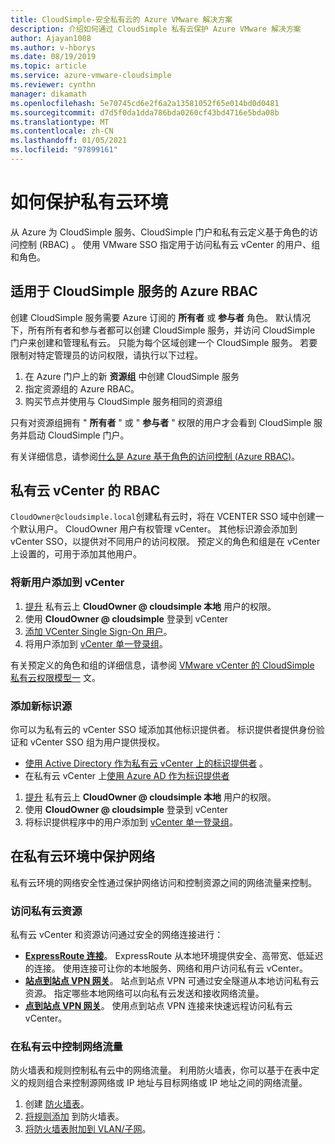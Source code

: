 ```yaml
---
title: CloudSimple-安全私有云的 Azure VMware 解决方案
description: 介绍如何通过 CloudSimple 私有云保护 Azure VMware 解决方案
author: Ajayan1008
ms.author: v-hborys
ms.date: 08/19/2019
ms.topic: article
ms.service: azure-vmware-cloudsimple
ms.reviewer: cynthn
manager: dikamath
ms.openlocfilehash: 5e70745cd6e2f6a2a13581052f65e014bd0d0481
ms.sourcegitcommit: d7d5f0da1dda786bda0260cf43bd4716e5bda08b
ms.translationtype: MT
ms.contentlocale: zh-CN
ms.lasthandoff: 01/05/2021
ms.locfileid: "97899161"
---
```

# <a name="how-to-secure-your-private-cloud-environment"></a>如何保护私有云环境

从 Azure 为 CloudSimple 服务、CloudSimple 门户和私有云定义基于角色的访问控制 (RBAC) 。  使用 VMware SSO 指定用于访问私有云 vCenter 的用户、组和角色。  

## <a name="azure-rbac-for-cloudsimple-service"></a>适用于 CloudSimple 服务的 Azure RBAC

创建 CloudSimple 服务需要 Azure 订阅的 **所有者** 或 **参与者** 角色。  默认情况下，所有所有者和参与者都可以创建 CloudSimple 服务，并访问 CloudSimple 门户来创建和管理私有云。  只能为每个区域创建一个 CloudSimple 服务。  若要限制对特定管理员的访问权限，请执行以下过程。

1. 在 Azure 门户上的新 **资源组** 中创建 CloudSimple 服务
2. 指定资源组的 Azure RBAC。
3. 购买节点并使用与 CloudSimple 服务相同的资源组

只有对资源组拥有 " **所有者** " 或 " **参与者** " 权限的用户才会看到 CloudSimple 服务并启动 CloudSimple 门户。

有关详细信息，请参阅[什么是 Azure 基于角色的访问控制 (Azure RBAC)](../role-based-access-control/overview.md)。

## <a name="rbac-for-private-cloud-vcenter"></a>私有云 vCenter 的 RBAC

`CloudOwner@cloudsimple.local`创建私有云时，将在 VCENTER SSO 域中创建一个默认用户。  CloudOwner 用户有权管理 vCenter。 其他标识源会添加到 vCenter SSO，以提供对不同用户的访问权限。  预定义的角色和组是在 vCenter 上设置的，可用于添加其他用户。

### <a name="add-new-users-to-vcenter"></a>将新用户添加到 vCenter

1. [提升](escalate-private-cloud-privileges.md) 私有云上 **CloudOwner \@ cloudsimple 本地** 用户的权限。
2. 使用 **CloudOwner \@ cloudsimple** 登录到 vCenter
3. [添加 VCenter Single Sign-On 用户](https://docs.vmware.com/en/VMware-vSphere/5.5/com.vmware.vsphere.security.doc/GUID-72BFF98C-C530-4C50-BF31-B5779D2A4BBB.html)。
4. 将用户添加到 [vCenter 单一登录组](https://docs.vmware.com/en/VMware-vSphere/5.5/com.vmware.vsphere.security.doc/GUID-CDEA6F32-7581-4615-8572-E0B44C11D80D.html)。

有关预定义的角色和组的详细信息，请参阅 [VMware vCenter 的 CloudSimple 私有云权限模型一](learn-private-cloud-permissions.md) 文。

### <a name="add-new-identity-sources"></a>添加新标识源

你可以为私有云的 vCenter SSO 域添加其他标识提供者。  标识提供者提供身份验证和 vCenter SSO 组为用户提供授权。

* [使用 Active Directory 作为私有云 vCenter 上的标识提供者](set-vcenter-identity.md) 。
* 在私有云 vCenter 上[使用 Azure AD 作为标识提供者](azure-ad.md)

1. [提升](escalate-private-cloud-privileges.md) 私有云上 **CloudOwner \@ cloudsimple 本地** 用户的权限。
2. 使用 **CloudOwner \@ cloudsimple** 登录到 vCenter
3. 将标识提供程序中的用户添加到 [vCenter 单一登录组](https://docs.vmware.com/en/VMware-vSphere/5.5/com.vmware.vsphere.security.doc/GUID-CDEA6F32-7581-4615-8572-E0B44C11D80D.html)。

## <a name="secure-network-on-your-private-cloud-environment"></a>在私有云环境中保护网络

私有云环境的网络安全性通过保护网络访问和控制资源之间的网络流量来控制。

### <a name="access-to-private-cloud-resources"></a>访问私有云资源

私有云 vCenter 和资源访问通过安全的网络连接进行：

* **[ExpressRoute 连接](on-premises-connection.md)**。 ExpressRoute 从本地环境提供安全、高带宽、低延迟的连接。  使用连接可让你的本地服务、网络和用户访问私有云 vCenter。
* **[站点到站点 VPN 网关](vpn-gateway.md)**。 站点到站点 VPN 可通过安全隧道从本地访问私有云资源。  指定哪些本地网络可以向私有云发送和接收网络流量。
* **[点到站点 VPN 网关](vpn-gateway.md#set-up-a-site-to-site-vpn-gateway)**。 使用点到站点 VPN 连接来快速远程访问私有云 vCenter。

### <a name="control-network-traffic-in-private-cloud"></a>在私有云中控制网络流量

防火墙表和规则控制私有云中的网络流量。  利用防火墙表，你可以基于在表中定义的规则组合来控制源网络或 IP 地址与目标网络或 IP 地址之间的网络流量。

1. 创建 [防火墙表](firewall.md#add-a-new-firewall-table)。
2. [将规则添加](firewall.md#create-a-firewall-rule) 到防火墙表。
3. [将防火墙表附加到 VLAN/子网](firewall.md#attach-vlans-subnet)。
